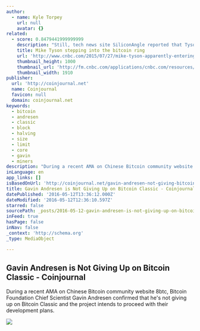 ```yaml
---
author:
  - name: Kyle Torpey
    url: null
    avatar: {}
related:
  - score: 0.8479441999999999
    description: "Still, tech news site SiliconAngle reported that Tyson himself may have been \"suckered into a deal by a fast talker who has promised him millions if he gets involved and lends his name to the enterprise.\" It cited MikeTysonBitcoin.com's registration to a Peter Klamka, who is connected to Bitcoin Brands-a firm with a paltry $6,780 market cap according to Google Finance."
    title: Mike Tyson stepping into the bitcoin ring
    url: 'http://www.cnbc.com/2015/07/27/mike-tyson-apparently-entering-the-bitcoin-market.html'
    thumbnail_height: 1000
    thumbnail_url: 'http://fm.cnbc.com/applications/cnbc.com/resources/img/editorial/2015/07/27/102867977-GettyImages-453434162.1910x1000.jpg'
    thumbnail_width: 1910
publisher:
  url: 'http://coinjournal.net'
  name: Coinjournal
  favicon: null
  domain: coinjournal.net
keywords:
  - bitcoin
  - andresen
  - classic
  - block
  - halving
  - size
  - limit
  - core
  - gavin
  - miners
description: "During a recent AMA on Chinese Bitcoin community website 8btc, Bitcoin Foundation Chief Scientist Gavin Andresen confirmed that he's not giving up on Bitcoin Classic and the project intends to proceed with their development plans."
inLanguage: en
app_links: []
isBasedOnUrl: 'http://coinjournal.net/gavin-andresen-not-giving-bitcoin-classic/'
title: Gavin Andresen is Not Giving Up on Bitcoin Classic - Coinjournal
datePublished: '2016-05-12T13:36:12.000Z'
dateModified: '2016-05-12T12:36:10.597Z'
starred: false
sourcePath: _posts/2016-05-12-gavin-andresen-is-not-giving-up-on-bitcoin-classic-coinjou.md
inFeed: true
hasPage: false
inNav: false
_context: 'http://schema.org'
_type: MediaObject

---
```

<article style=""><h1>Gavin Andresen is Not Giving Up on Bitcoin Classic - Coinjournal</h1><p>During a recent AMA on Chinese Bitcoin community website 8btc, Bitcoin Foundation Chief Scientist Gavin Andresen confirmed that he's not giving up on Bitcoin Classic and the project intends to proceed with their development plans.</p><img src="http://coinjournal.net/wp-content/uploads/2016/05/6UHHE19YG7.jpg" /></article>